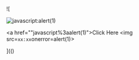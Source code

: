![

<img src="../../../../../../../img/onload/../../\github.com/r89shi/r89shi.github.io/blob/master/teste.js" alt="javascript:alert(1)"/>

<a href="\"javascript%3aalert(1)">Click Here</a>
<img src=`xx:xx`onerror=alert(1)>

](()
